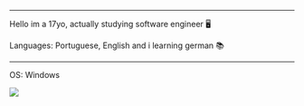 
___________________________________________________________________

Hello im a 17yo, actually studying software engineer 🖥

Languages: Portuguese, English and i learning german 📚
____________________________________________________________________

OS: Windows

<img src="https://github-readme-stats.vercel.app/api?username=wen1x&&show_icons=true&title_color=ffffff&icon_color=bb2acf&text_color=daf7dc&bg_color=151515">
